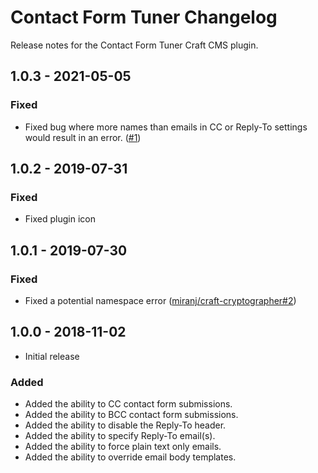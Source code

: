 # Contact Form Tuner Changelog

Release notes for the Contact Form Tuner Craft CMS plugin.



## 1.0.3 - 2021-05-05

### Fixed
- Fixed bug where more names than emails in CC or Reply-To settings would result in an error. ([#1](https://github.com/miranj/craft-contact-form-tuner/issues/1))



## 1.0.2 - 2019-07-31

### Fixed
- Fixed plugin icon



## 1.0.1 - 2019-07-30

### Fixed
- Fixed a potential namespace error ([miranj/craft-cryptographer#2](https://github.com/miranj/craft-cryptographer/issues/2))



## 1.0.0 - 2018-11-02
- Initial release

### Added
- Added the ability to CC contact form submissions.
- Added the ability to BCC contact form submissions.
- Added the ability to disable the Reply-To header.
- Added the ability to specify Reply-To email(s).
- Added the ability to force plain text only emails.
- Added the ability to override email body templates.


